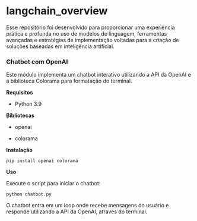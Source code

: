 # langchain_overview
Esse repositório foi desenvolvido para proporcionar uma experiência prática e profunda no uso de modelos de linguagem, ferramentas avançadas e estratégias de implementação voltadas para a criação de soluções baseadas em inteligência artificial.


### Chatbot com OpenAI
Este módulo implementa um chatbot interativo utilizando a API da OpenAI e a biblioteca Colorama para formatação do terminal.

**Requisitos**

* Python 3.9

**Bibliotecas**

* openai

* colorama

**Instalação**

```
pip install openai colorama
```

**Uso**

Execute o script para iniciar o chatbot:

```
python chatbot.py
```

O chatbot entra em um loop onde recebe mensagens do usuário e responde utilizando a API da OpenAI, através do terminal.

